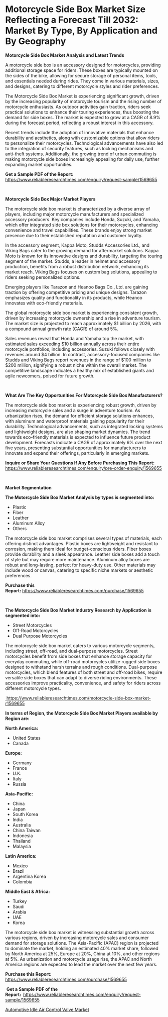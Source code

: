 <p><h1>Motorcycle Side Box Market Size Reflecting a Forecast Till 2032: Market By Type, By Application and By Geography</h1></p><p><strong>Motorcycle Side Box Market Analysis and Latest Trends</strong></p>
<p><p>A motorcycle side box is an accessory designed for motorcycles, providing additional storage space for riders. These boxes are typically mounted on the sides of the bike, allowing for secure storage of personal items, tools, and essentials needed during rides. They come in various materials, sizes, and designs, catering to different motorcycle styles and rider preferences.</p><p>The Motorcycle Side Box Market is experiencing significant growth, driven by the increasing popularity of motorcycle tourism and the rising number of motorcycle enthusiasts. As outdoor activities gain traction, riders seek practical solutions to enhance their touring experiences, thus boosting the demand for side boxes. The market is expected to grow at a CAGR of 8.9% during the forecast period, reflecting a robust interest in this accessory.</p><p>Recent trends include the adoption of innovative materials that enhance durability and aesthetics, along with customizable options that allow riders to personalize their motorcycles. Technological advancements have also led to the integration of security features, such as locking mechanisms and anti-theft systems. Additionally, the growing trend of urban commuting is making motorcycle side boxes increasingly appealing for daily use, further expanding market opportunities.</p></p>
<p><strong>Get a Sample PDF of the Report:&nbsp;</strong> <a href="https://www.reliableresearchtimes.com/enquiry/request-sample/1569655?utm_campaign=2273&utm_medium=2&utm_source=Github&utm_content=ia&utm_term=25032025&utm_id=motorcycle-side-box">https://www.reliableresearchtimes.com/enquiry/request-sample/1569655</a></p>
<p>&nbsp;</p>
<p><strong>Motorcycle Side Box Major Market Players</strong></p>
<p><p>The motorcycle side box market is characterized by a diverse array of players, including major motorcycle manufacturers and specialized accessory producers. Key companies include Honda, Suzuki, and Yamaha, which offer integrated side box solutions for their motorcycles, enhancing convenience and travel capabilities. These brands enjoy strong market presence due to their established reputation and customer loyalty.</p><p>In the accessory segment, Kappa Moto, Studds Accessories Ltd., and Viking Bags cater to the growing demand for aftermarket solutions. Kappa Moto is known for its innovative designs and durability, targeting the touring segment of the market. Studds, a leader in helmet and accessory production, benefits from a robust distribution network, enhancing its market reach. Viking Bags focuses on custom bag solutions, appealing to riders seeking personalized options.</p><p>Emerging players like Tarazon and Heanoo Bags Co., Ltd. are gaining traction by offering competitive pricing and unique designs. Tarazon emphasizes quality and functionality in its products, while Heanoo innovates with eco-friendly materials.</p><p>The global motorcycle side box market is experiencing consistent growth, driven by increasing motorcycle ownership and a rise in adventure tourism. The market size is projected to reach approximately $1 billion by 2026, with a compound annual growth rate (CAGR) of around 5%.</p><p>Sales revenues reveal that Honda and Yamaha top the market, with estimated sales exceeding $10 billion annually across their entire motorcycle portfolios, including accessories. Suzuki follows closely with revenues around $4 billion. In contrast, accessory-focused companies like Studds and Viking Bags report revenues in the range of $100 million to $200 million, signifying a robust niche within the overall market. The competitive landscape indicates a healthy mix of established giants and agile newcomers, poised for future growth.</p></p>
<p>&nbsp;</p>
<p><strong>What Are The Key Opportunities For Motorcycle Side Box Manufacturers?</strong></p>
<p><p>The motorcycle side box market is experiencing robust growth, driven by increasing motorcycle sales and a surge in adventure tourism. As urbanization rises, the demand for efficient storage solutions enhances, with aluminum and waterproof materials gaining popularity for their durability. Technological advancements, such as integrated locking systems and lightweight designs, are also shaping market dynamics. The trend towards eco-friendly materials is expected to influence future product development. Forecasts indicate a CAGR of approximately 6% over the next five years, presenting substantial opportunities for manufacturers to innovate and expand their offerings, particularly in emerging markets.</p></p>
<p><strong>Inquire or Share Your Questions If Any Before Purchasing This Report:</strong> <a href="https://www.reliableresearchtimes.com/enquiry/pre-order-enquiry/1569655?utm_campaign=2273&utm_medium=2&utm_source=Github&utm_content=ia&utm_term=25032025&utm_id=motorcycle-side-box">https://www.reliableresearchtimes.com/enquiry/pre-order-enquiry/1569655</a></p>
<p>&nbsp;</p>
<p><strong>Market Segmentation</strong></p>
<p><strong>The Motorcycle Side Box Market Analysis by types is segmented into:</strong></p>
<p><ul><li>Plastic</li><li>Fiber</li><li>Leather</li><li>Aluminum Alloy</li><li>Others</li></ul></p>
<p><p>The motorcycle side box market comprises several types of materials, each offering distinct advantages. Plastic boxes are lightweight and resistant to corrosion, making them ideal for budget-conscious riders. Fiber boxes provide durability and a sleek appearance. Leather side boxes add a touch of style but may require more maintenance. Aluminum alloy boxes are robust and long-lasting, perfect for heavy-duty use. Other materials may include wood or canvas, catering to specific niche markets or aesthetic preferences.</p></p>
<p><strong>Purchase this Report:&nbsp;</strong><a href="https://www.reliableresearchtimes.com/purchase/1569655?utm_campaign=2273&utm_medium=2&utm_source=Github&utm_content=ia&utm_term=25032025&utm_id=motorcycle-side-box">https://www.reliableresearchtimes.com/purchase/1569655</a></p>
<p>&nbsp;</p>
<p><strong>The Motorcycle Side Box Market Industry Research by Application is segmented into:</strong></p>
<p><ul><li>Street Motorcycles</li><li>Off-Road Motorcycles</li><li>Dual Purpose Motorcycles</li></ul></p>
<p><p>The motorcycle side box market caters to various motorcycle segments, including street, off-road, and dual-purpose motorcycles. Street motorcycles benefit from side boxes that enhance storage capacity for everyday commuting, while off-road motorcycles utilize rugged side boxes designed to withstand harsh terrains and rough conditions. Dual-purpose motorcycles, which blend features of both street and off-road bikes, require versatile side boxes that can adapt to diverse riding environments. These accessories improve practicality, convenience, and safety for riders across different motorcycle types.</p></p>
<p><a href="https://www.reliableresearchtimes.com/motorcycle-side-box-market-r1569655?utm_campaign=2273&utm_medium=2&utm_source=Github&utm_content=ia&utm_term=25032025&utm_id=motorcycle-side-box">&nbsp;https://www.reliableresearchtimes.com/motorcycle-side-box-market-r1569655</a></p>
<p><strong>In terms of Region, the Motorcycle Side Box Market Players available by Region are:</strong></p>
<p>
    <p> <strong> North America: </strong>
        <ul>
            <li>United States</li>
            <li>Canada</li>
        </ul>
        </p> 
    <p> <strong> Europe: </strong>
        <ul>
            <li>Germany</li>
            <li>France</li>
            <li>U.K.</li>
            <li>Italy</li>
            <li>Russia</li>
        </ul>
        </p> 
    <p> <strong> Asia-Pacific: </strong>
        <ul>
            <li>China</li>
            <li>Japan</li>
            <li>South Korea</li>
            <li>India</li>
            <li>Australia</li>
            <li>China Taiwan</li>
            <li>Indonesia</li>
            <li>Thailand</li>
            <li>Malaysia</li>
        </ul>
        </p> 
    <p> <strong> Latin America: </strong>
        <ul>
            <li>Mexico</li>
            <li>Brazil</li>
            <li>Argentina Korea</li>
            <li>Colombia</li>
        </ul>
        </p> 
    <p> <strong> Middle East & Africa: </strong>
        <ul>
            <li>Turkey</li>
            <li>Saudi</li>
            <li>Arabia</li>
            <li>UAE</li>
            <li>Korea</li>
        </ul>
    </p>
    </p>
<p><p>The motorcycle side box market is witnessing substantial growth across various regions, driven by increasing motorcycle sales and consumer demand for storage solutions. The Asia-Pacific (APAC) region is projected to dominate the market, holding an estimated 40% market share, followed by North America at 25%, Europe at 20%, China at 10%, and other regions at 5%. As urbanization and motorcycle usage rise, the APAC and North America regions are expected to lead the market over the next few years.</p></p>
<p><strong>Purchase this Report: </strong><a href="https://www.reliableresearchtimes.com/purchase/1569655?utm_campaign=2273&utm_medium=2&utm_source=Github&utm_content=ia&utm_term=25032025&utm_id=motorcycle-side-box">https://www.reliableresearchtimes.com/purchase/1569655</a></p>
<p>&nbsp;<strong>Get a Sample PDF of the Report:&nbsp;&nbsp;</strong><a href="https://www.reliableresearchtimes.com/enquiry/request-sample/1569655?utm_campaign=2273&utm_medium=2&utm_source=Github&utm_content=ia&utm_term=25032025&utm_id=motorcycle-side-box">https://www.reliableresearchtimes.com/enquiry/request-sample/1569655</a></p>
<p><strong></strong></p>
<p><p><a href="https://github.com/tambraunrue691969/Market-Research-Report-List-1/blob/main/automotive-idle-air-control-valve-market.md?utm_campaign=2273&utm_medium=2&utm_source=Github&utm_content=ia&utm_term=25032025&utm_id=motorcycle-side-box">Automotive Idle Air Control Valve Market</a></p></p>